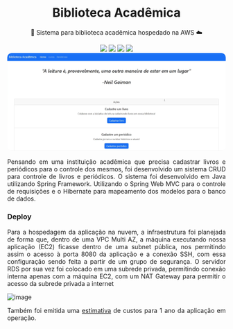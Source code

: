 <h1 align=center>Biblioteca Acadêmica</h1>
<p align=center>📘 Sistema para biblioteca acadêmica hospedado na AWS ☁️</p>
<div align=center><img src="https://img.shields.io/badge/java-%23ED8B00.svg?style=for-the-badge&logo=openjdk&logoColor=white"> <img src="https://img.shields.io/badge/spring-%236DB33F.svg?style=for-the-badge&logo=spring&logoColor=white"> <img src="https://img.shields.io/badge/AWS-%23FF9900.svg?style=for-the-badge&logo=amazon-aws&logoColor=white">
<img src="https://img.shields.io/badge/Hibernate-59666C?style=for-the-badge&logo=Hibernate&logoColor=white"></div>
<img style="border-radius: 10px" src="https://github.com/itsmenicky/bibliotecaAcademica/blob/main/README-assets/tela-principal.png">


<p align=justify>Pensando em uma instituição acadêmica que precisa cadastrar livros e periódicos para o controle dos mesmos, foi desenvolvido um sistema CRUD para controle de livros e periódicos. O sistema foi desenvolvido em Java utilizando Spring Framework. 
  Utilizando o Spring Web MVC para o controle de requisições e o Hibernate para mapeamento dos modelos para o banco de dados.</p>

### Deploy

<p align=justify>Para a hospedagem da aplicação na nuvem, a infraestrutura foi planejada de forma que, dentro de uma VPC Multi AZ, a máquina executando nossa aplicação (EC2) ficasse dentro de uma subnet pública, nos
permitindo assim o acesso à porta 8080 da aplicação e a conexão SSH, com essa configuração sendo feita a partir de um grupo de segurança. O servidor RDS por sua vez foi colocado em uma subrede privada, permitindo conexão interna apenas com a máquina EC2, com um NAT Gateway 
para permitir o acesso da subrede privada a internet</p>

![image](https://github.com/itsmenicky/bibliotecaAcademica/assets/116317424/f9febeea-c727-4928-b70a-a8882b82a1ee)

<p align=justify>Também foi emitida uma <a href="https://github.com/itsmenicky/bibliotecaAcademica/blob/main/README-assets/Estimativa AWS.pdf" download="Estimativa AWS.pdf">estimativa</a> de custos para 1 ano da aplicação em operação.</p>

